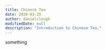 ```yaml
---
title: Chinese Tea
date: 2020-03-25
author: danielclough
modifiedDate: null
description: "Introduction to Chinese Tea."
---
```


something
